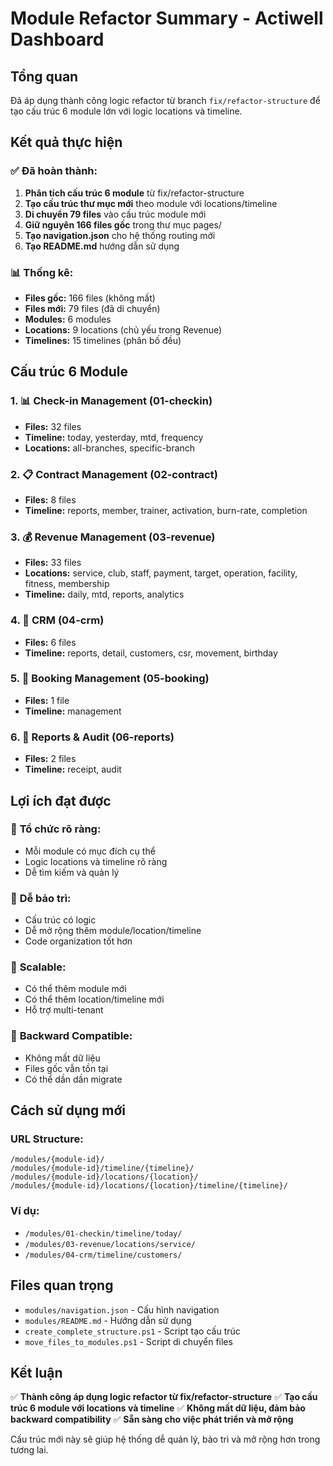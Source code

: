 # Module Refactor Summary - Actiwell Dashboard

## Tổng quan
Đã áp dụng thành công logic refactor từ branch `fix/refactor-structure` để tạo cấu trúc 6 module lớn với logic locations và timeline.

## Kết quả thực hiện

### ✅ **Đã hoàn thành:**
1. **Phân tích cấu trúc 6 module** từ fix/refactor-structure
2. **Tạo cấu trúc thư mục mới** theo module với locations/timeline
3. **Di chuyển 79 files** vào cấu trúc module mới
4. **Giữ nguyên 166 files gốc** trong thư mục pages/
5. **Tạo navigation.json** cho hệ thống routing mới
6. **Tạo README.md** hướng dẫn sử dụng

### 📊 **Thống kê:**
- **Files gốc:** 166 files (không mất)
- **Files mới:** 79 files (đã di chuyển)
- **Modules:** 6 modules
- **Locations:** 9 locations (chủ yếu trong Revenue)
- **Timelines:** 15 timelines (phân bố đều)

## Cấu trúc 6 Module

### 1. 📊 Check-in Management (01-checkin)
- **Files:** 32 files
- **Timeline:** today, yesterday, mtd, frequency
- **Locations:** all-branches, specific-branch

### 2. 📋 Contract Management (02-contract)
- **Files:** 8 files
- **Timeline:** reports, member, trainer, activation, burn-rate, completion

### 3. 💰 Revenue Management (03-revenue)
- **Files:** 33 files
- **Locations:** service, club, staff, payment, target, operation, facility, fitness, membership
- **Timeline:** daily, mtd, reports, analytics

### 4. 👥 CRM (04-crm)
- **Files:** 6 files
- **Timeline:** reports, detail, customers, csr, movement, birthday

### 5. 📅 Booking Management (05-booking)
- **Files:** 1 file
- **Timeline:** management

### 6. 📄 Reports & Audit (06-reports)
- **Files:** 2 files
- **Timeline:** receipt, audit

## Lợi ích đạt được

### 🎯 **Tổ chức rõ ràng:**
- Mỗi module có mục đích cụ thể
- Logic locations và timeline rõ ràng
- Dễ tìm kiếm và quản lý

### 🔧 **Dễ bảo trì:**
- Cấu trúc có logic
- Dễ mở rộng thêm module/location/timeline
- Code organization tốt hơn

### 🚀 **Scalable:**
- Có thể thêm module mới
- Có thể thêm location/timeline mới
- Hỗ trợ multi-tenant

### 🔄 **Backward Compatible:**
- Không mất dữ liệu
- Files gốc vẫn tồn tại
- Có thể dần dần migrate

## Cách sử dụng mới

### URL Structure:
```
/modules/{module-id}/
/modules/{module-id}/timeline/{timeline}/
/modules/{module-id}/locations/{location}/
/modules/{module-id}/locations/{location}/timeline/{timeline}/
```

### Ví dụ:
- `/modules/01-checkin/timeline/today/`
- `/modules/03-revenue/locations/service/`
- `/modules/04-crm/timeline/customers/`

## Files quan trọng

- `modules/navigation.json` - Cấu hình navigation
- `modules/README.md` - Hướng dẫn sử dụng
- `create_complete_structure.ps1` - Script tạo cấu trúc
- `move_files_to_modules.ps1` - Script di chuyển files

## Kết luận

✅ **Thành công áp dụng logic refactor từ fix/refactor-structure**
✅ **Tạo cấu trúc 6 module với locations và timeline**
✅ **Không mất dữ liệu, đảm bảo backward compatibility**
✅ **Sẵn sàng cho việc phát triển và mở rộng**

Cấu trúc mới này sẽ giúp hệ thống dễ quản lý, bảo trì và mở rộng hơn trong tương lai.
